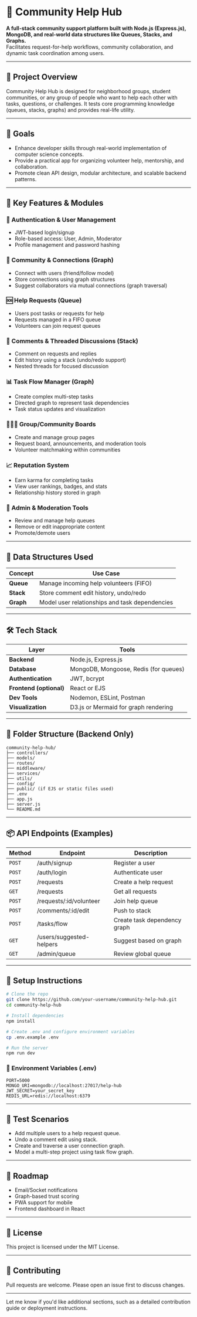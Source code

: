 # 🧭 Community Help Hub

**A full-stack community support platform built with Node.js (Express.js), MongoDB, and real-world data structures like Queues, Stacks, and Graphs.**  
Facilitates request-for-help workflows, community collaboration, and dynamic task coordination among users.

---

## 📌 Project Overview

Community Help Hub is designed for neighborhood groups, student communities, or any group of people who want to help each other with tasks, questions, or challenges. It tests core programming knowledge (queues, stacks, graphs) and provides real-life utility.

---

## 🎯 Goals

- Enhance developer skills through real-world implementation of computer science concepts.
- Provide a practical app for organizing volunteer help, mentorship, and collaboration.
- Promote clean API design, modular architecture, and scalable backend patterns.

---

## 🚀 Key Features & Modules

### 🔐 Authentication & User Management
- JWT-based login/signup
- Role-based access: User, Admin, Moderator
- Profile management and password hashing

### 🤝 Community & Connections (Graph)
- Connect with users (friend/follow model)
- Store connections using graph structures
- Suggest collaborators via mutual connections (graph traversal)

### 🆘 Help Requests (Queue)
- Users post tasks or requests for help
- Requests managed in a FIFO queue
- Volunteers can join request queues

### 💬 Comments & Threaded Discussions (Stack)
- Comment on requests and replies
- Edit history using a stack (undo/redo support)
- Nested threads for focused discussion

### 📊 Task Flow Manager (Graph)
- Create complex multi-step tasks
- Directed graph to represent task dependencies
- Task status updates and visualization

### 🧑‍🤝‍🧑 Group/Community Boards
- Create and manage group pages
- Request board, announcements, and moderation tools
- Volunteer matchmaking within communities

### 📈 Reputation System
- Earn karma for completing tasks
- View user rankings, badges, and stats
- Relationship history stored in graph

### 🧵 Admin & Moderation Tools
- Review and manage help queues
- Remove or edit inappropriate content
- Promote/demote users

---

## 🧠 Data Structures Used

| Concept | Use Case |
|---------|----------|
| **Queue** | Manage incoming help volunteers (FIFO) |
| **Stack** | Store comment edit history, undo/redo |
| **Graph** | Model user relationships and task dependencies |

---

## 🛠️ Tech Stack

| Layer | Tools |
|-------|-------|
| **Backend** | Node.js, Express.js |
| **Database** | MongoDB, Mongoose, Redis (for queues) |
| **Authentication** | JWT, bcrypt |
| **Frontend (optional)** | React or EJS |
| **Dev Tools** | Nodemon, ESLint, Postman |
| **Visualization** | D3.js or Mermaid for graph rendering |

---

## 📁 Folder Structure (Backend Only)

```plaintext
community-help-hub/
├── controllers/
├── models/
├── routes/
├── middleware/
├── services/
├── utils/
├── config/
├── public/ (if EJS or static files used)
├── .env
├── app.js
├── server.js
└── README.md
```

---

## 📦 API Endpoints (Examples)

| Method | Endpoint | Description |
|--------|----------|-------------|
| `POST` | /auth/signup | Register a user |
| `POST` | /auth/login | Authenticate user |
| `POST` | /requests | Create a help request |
| `GET`  | /requests | Get all requests |
| `POST` | /requests/:id/volunteer | Join help queue |
| `POST` | /comments/:id/edit | Push to stack |
| `POST` | /tasks/flow | Create task dependency graph |
| `GET`  | /users/suggested-helpers | Suggest based on graph |
| `GET`  | /admin/queue | Review global queue |

---

## 🔧 Setup Instructions

```bash
# Clone the repo
git clone https://github.com/your-username/community-help-hub.git
cd community-help-hub

# Install dependencies
npm install

# Create .env and configure environment variables
cp .env.example .env

# Run the server
npm run dev
```

### 📌 Environment Variables (.env)

```plaintext
PORT=5000
MONGO_URI=mongodb://localhost:27017/help-hub
JWT_SECRET=your_secret_key
REDIS_URL=redis://localhost:6379
```

---

## 🧪 Test Scenarios

- Add multiple users to a help request queue.
- Undo a comment edit using stack.
- Create and traverse a user connection graph.
- Model a multi-step project using task flow graph.

---

## 🧱 Roadmap

- Email/Socket notifications
- Graph-based trust scoring
- PWA support for mobile
- Frontend dashboard in React

---

## 📄 License

This project is licensed under the MIT License.

---

## 🙌 Contributing

Pull requests are welcome. Please open an issue first to discuss changes.

---

Let me know if you'd like additional sections, such as a detailed contribution guide or deployment instructions.
